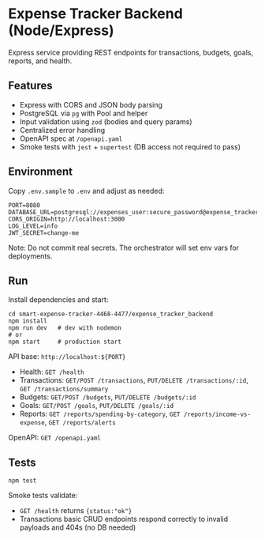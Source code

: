 # Expense Tracker Backend (Node/Express)

Express service providing REST endpoints for transactions, budgets, goals, reports, and health.

## Features

- Express with CORS and JSON body parsing
- PostgreSQL via `pg` with Pool and helper
- Input validation using `zod` (bodies and query params)
- Centralized error handling
- OpenAPI spec at `/openapi.yaml`
- Smoke tests with `jest` + `supertest` (DB access not required to pass)

## Environment

Copy `.env.sample` to `.env` and adjust as needed:

```
PORT=8080
DATABASE_URL=postgresql://expenses_user:secure_password@expense_tracker_database:5432/expenses
CORS_ORIGIN=http://localhost:3000
LOG_LEVEL=info
JWT_SECRET=change-me
```

Note: Do not commit real secrets. The orchestrator will set env vars for deployments.

## Run

Install dependencies and start:

```
cd smart-expense-tracker-4468-4477/expense_tracker_backend
npm install
npm run dev   # dev with nodemon
# or
npm start     # production start
```

API base: `http://localhost:${PORT}`

- Health: `GET /health`
- Transactions: `GET/POST /transactions`, `PUT/DELETE /transactions/:id`, `GET /transactions/summary`
- Budgets: `GET/POST /budgets`, `PUT/DELETE /budgets/:id`
- Goals: `GET/POST /goals`, `PUT/DELETE /goals/:id`
- Reports: `GET /reports/spending-by-category`, `GET /reports/income-vs-expense`, `GET /reports/alerts`

OpenAPI: `GET /openapi.yaml`

## Tests

```
npm test
```

Smoke tests validate:
- `GET /health` returns `{status:"ok"}`
- Transactions basic CRUD endpoints respond correctly to invalid payloads and 404s (no DB needed)
